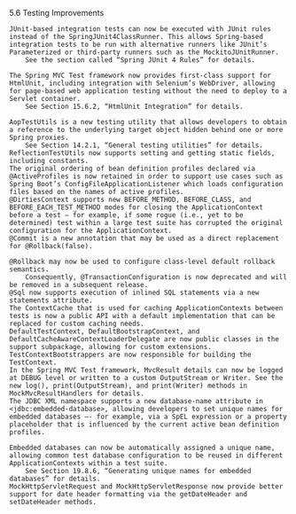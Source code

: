 5.6 Testing Improvements

    JUnit-based integration tests can now be executed with JUnit rules instead of the SpringJUnit4ClassRunner. This allows Spring-based integration tests to be run with alternative runners like JUnit’s Parameterized or third-party runners such as the MockitoJUnitRunner.
        See the section called “Spring JUnit 4 Rules” for details. 

    The Spring MVC Test framework now provides first-class support for HtmlUnit, including integration with Selenium’s WebDriver, allowing for page-based web application testing without the need to deploy to a Servlet container.
        See Section 15.6.2, “HtmlUnit Integration” for details. 

    AopTestUtils is a new testing utility that allows developers to obtain a reference to the underlying target object hidden behind one or more Spring proxies.
        See Section 14.2.1, “General testing utilities” for details. 
    ReflectionTestUtils now supports setting and getting static fields, including constants.
    The original ordering of bean definition profiles declared via @ActiveProfiles is now retained in order to support use cases such as Spring Boot’s ConfigFileApplicationListener which loads configuration files based on the names of active profiles.
    @DirtiesContext supports new BEFORE_METHOD, BEFORE_CLASS, and BEFORE_EACH_TEST_METHOD modes for closing the ApplicationContext before a test — for example, if some rogue (i.e., yet to be determined) test within a large test suite has corrupted the original configuration for the ApplicationContext.
    @Commit is a new annotation that may be used as a direct replacement for @Rollback(false).

    @Rollback may now be used to configure class-level default rollback semantics.
        Consequently, @TransactionConfiguration is now deprecated and will be removed in a subsequent release. 
    @Sql now supports execution of inlined SQL statements via a new statements attribute.
    The ContextCache that is used for caching ApplicationContexts between tests is now a public API with a default implementation that can be replaced for custom caching needs.
    DefaultTestContext, DefaultBootstrapContext, and DefaultCacheAwareContextLoaderDelegate are now public classes in the support subpackage, allowing for custom extensions.
    TestContextBootstrappers are now responsible for building the TestContext.
    In the Spring MVC Test framework, MvcResult details can now be logged at DEBUG level or written to a custom OutputStream or Writer. See the new log(), print(OutputStream), and print(Writer) methods in MockMvcResultHandlers for details.
    The JDBC XML namespace supports a new database-name attribute in <jdbc:embedded-database>, allowing developers to set unique names for embedded databases –- for example, via a SpEL expression or a property placeholder that is influenced by the current active bean definition profiles.

    Embedded databases can now be automatically assigned a unique name, allowing common test database configuration to be reused in different ApplicationContexts within a test suite.
        See Section 19.8.6, “Generating unique names for embedded databases” for details. 
    MockHttpServletRequest and MockHttpServletResponse now provide better support for date header formatting via the getDateHeader and setDateHeader methods. 